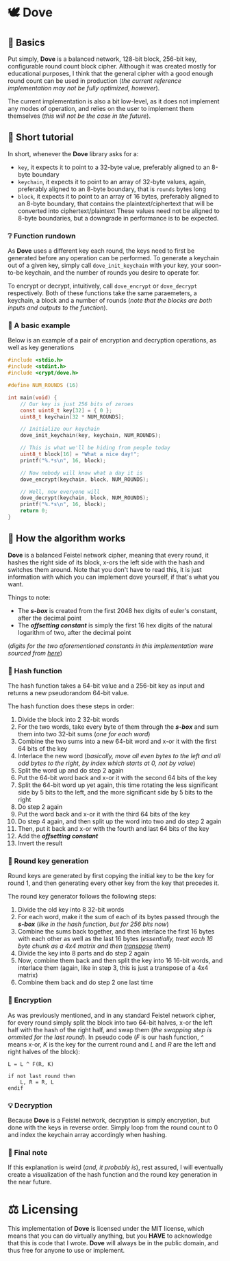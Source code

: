 # 🕊 Dove
## 🔢 Basics
Put simply, **Dove** is a balanced network, 128-bit block, 256-bit key, configurable round count block cipher.
Although it was created mostly for educational purposes, I think that the general cipher with a good enough
round count can be used in production (*the current reference implementation may not be fully optimized, however*).

The current implementation is also a bit low-level, as it does not implement any modes of operation, and relies on
the user to implement them themselves (*this will not be the case in the future*).

## 🏫 Short tutorial
In short, whenever the **Dove** library asks for a:
 - `key`, it expects it to point to a 32-byte value, preferably aligned to an 8-byte boundary
 - `keychain`, it expects it to point to an array of 32-byte values, again, preferably aligned to an 8-byte boundary, that is `rounds` bytes long
 - `block`, it expects it to point to an array of 16 bytes, preferably aligned to an 8-byte boundary, that contains the plaintext/ciphertext that will be converted into ciphertext/plaintext
These values need not be aligned to 8-byte boundaries, but a downgrade in performance is to be expected.

### ❔ Function rundown
As **Dove** uses a different key each round, the keys need to first be generated before any operation can be performed.
To generate a keychain out of a given key, simply call `dove_init_keychain` with your key, your soon-to-be keychain, and
the number of rounds you desire to operate for.

To encrypt or decrypt, intuitively, call `dove_encrypt` or `dove_decrypt` respectively. Both of these functions take the same paraemeters,
a keychain, a block and a number of rounds (*note that the blocks are both inputs and outputs to the function*).

### 📜 A basic example
Below is an example of a pair of encryption and decryption operations, as well as key generations
```c
#include <stdio.h>
#include <stdint.h>
#include <crypt/dove.h>

#define NUM_ROUNDS (16)

int main(void) {
    // Our key is just 256 bits of zeroes
    const uint8_t key[32] = { 0 };
    uint8_t keychain[32 * NUM_ROUNDS];

    // Initialize our keychain
    dove_init_keychain(key, keychain, NUM_ROUNDS);

    // This is what we'll be hiding from people today
    uint8_t block[16] = "What a nice day!";
    printf("%.*s\n", 16, block);

    // Now nobody will know what a day it is
    dove_encrypt(keychain, block, NUM_ROUNDS);

    // Well, now everyone will
    dove_decrypt(keychain, block, NUM_ROUNDS);
    printf("%.*s\n", 16, block);
    return 0;
}
```

## 🤨 How the algorithm works
**Dove** is a balanced Feistel network cipher, meaning that every round, it hashes the right side of its block, x-ors the left side with the hash and switches them around.
Note that you don't have to read this, it is just information with which you can implement dove yourself, if that's what you want.

Things to note:
- The ***s-box*** is created from the first 2048 hex digits of euler's constant, after the decimal point
- The ***offsetting constant*** is simply the first 16 hex digits of the natural logarithm of two, after the decimal point

(*digits for the two aforementioned constants in this implementation were sourced from [here](http://www.numberworld.org/constants.html)*)

### 🔪 Hash function
The hash function takes a 64-bit value and a 256-bit key as input and returns a new pseudorandom 64-bit value.

The hash function does these steps in order:
1. Divide the block into 2 32-bit words
2. For the two words, take every byte of them through the ***s-box*** and sum them into two 32-bit sums (*one for each word*)
3. Combine the two sums into a new 64-bit word and x-or it with the first 64 bits of the key
4. Interlace the new word (*basically, move all even bytes to the left and all odd bytes to the right, by index which starts at 0, not by value*)
5. Split the word up and do step 2 again
6. Put the 64-bit word back and x-or it with the second 64 bits of the key
7. Split the 64-bit word up yet again, this time rotating the less significant side by 5 bits to the left, and the more significant side by 5 bits to the right
8. Do step 2 again
9. Put the word back and x-or it with the third 64 bits of the key
10. Do step 4 again, and then split up the word into two and do step 2 again
11. Then, put it back and x-or with the fourth and last 64 bits of the key
12. Add the ***offsetting constant***
13. Invert the result

### 🔑 Round key generation
Round keys are generated by first copying the initial key to be the key for round 1, and then generating every other key from the key that precedes it.

The round key generator follows the following steps:
1. Divide the old key into 8 32-bit words
2. For each word, make it the sum of each of its bytes passed through the ***s-box*** (*like in the hash function, but for 256 bits now*)
3. Combine the sums back together, and then interlace the first 16 bytes with each other as well as the last 16 bytes (*essentially, treat each 16 byte chunk as a 4x4 matrix and then [transpose](https://en.wikipedia.org/wiki/Transpose) them*)
4. Divide the key into 8 parts and do step 2 again
5. Now, combine them back and then split the key into 16 16-bit words, and interlace them (again, like in step 3, this is just a transpose of a 4x4 matrix)
6. Combine them back and do step 2 one last time

### 🔐 Encryption
As was previously mentioned, and in any standard Feistel network cipher, for every round simply split the block into two 64-bit halves, x-or the left half with the hash of the right half, and swap them (*the swapping step is ommited for the last round*).
In pseudo code (*F* is our hash function, *^* means x-or, *K* is the key for the current round and *L* and *R* are the left and right halves of the block):
```
L = L ^ F(R, K)

if not last round then
    L, R = R, L
endif
```
### 💡 Decryption
Because **Dove** is a Feistel network, decryption is simply encryption, but done with the keys in reverse order. Simply loop from the round count to 0 and index the keychain array accordingly when hashing.

### 📝 Final note
If this explanation is weird (*and, it probably is*), rest assured, I will eventually create a visualization of the hash function and the round key generation in the near future.

# ⚖ Licensing
This implementation of **Dove** is licensed under the MIT license, which means that you can do virtually anything, but you **HAVE** to acknowledge that this is code that I wrote. **Dove** will always be in the public domain, and thus free for anyone to use or implement.